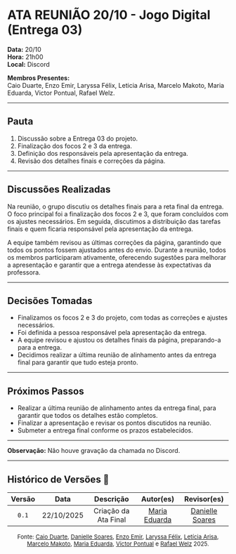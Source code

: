 # ATA REUNIÃO 20/10 - Jogo Digital (Entrega 03)

**Data:** 20/10  
**Hora:** 21h00  
**Local:** Discord

**Membros Presentes:**  
Caio Duarte, Enzo Emir, Laryssa Félix, Leticia Arisa, Marcelo Makoto, Maria Eduarda, Victor Pontual, Rafael Welz.

---

## **Pauta**

1. Discussão sobre a Entrega 03 do projeto.  
2. Finalização dos focos 2 e 3 da entrega.  
3. Definição dos responsáveis pela apresentação da entrega.  
4. Revisão dos detalhes finais e correções da página.

---

## **Discussões Realizadas**

Na reunião, o grupo discutiu os detalhes finais para a reta final da entrega. O foco principal foi a finalização dos focos 2 e 3, que foram concluídos com os ajustes necessários. Em seguida, discutimos a distribuição das tarefas finais e quem ficaria responsável pela apresentação da entrega.

A equipe também revisou as últimas correções da página, garantindo que todos os pontos fossem ajustados antes do envio. Durante a reunião, todos os membros participaram ativamente, oferecendo sugestões para melhorar a apresentação e garantir que a entrega atendesse às expectativas da professora.

---

## **Decisões Tomadas**

- Finalizamos os focos 2 e 3 do projeto, com todas as correções e ajustes necessários.
- Foi definida a pessoa responsável pela apresentação da entrega.
- A equipe revisou e ajustou os detalhes finais da página, preparando-a para a entrega.
- Decidimos realizar a última reunião de alinhamento antes da entrega final para garantir que tudo esteja pronto.

---

## **Próximos Passos**

- Realizar a última reunião de alinhamento antes da entrega final, para garantir que todos os detalhes estão completos.
- Finalizar a apresentação e revisar os pontos discutidos na reunião.
- Submeter a entrega final conforme os prazos estabelecidos.

---

**Observação:** Não houve gravação da chamada no Discord.

---

## Histórico de Versões 📅

| Versão | Data | Descrição | Autor(es) | Revisor(es) |
| :--: | :--: | :--: | :--: | :--: |
| `0.1` | 22/10/2025 | Criação da Ata Final | [Maria Eduarda](https://github.com/dudaa28) | [Danielle Soares](https://github.com/danielle-soaress) |

<font size="2"><p style="text-align: center">Fonte: [Caio Duarte](https://github.com/caioduart3), [Danielle Soares](https://github.com/danielle-soaress), [Enzo Emir](https://github.com/EnzoEmir), [Laryssa Félix](https://github.com/felixlaryssa), [Letícia Arisa](https://github.com/Leticia-Arisa-K-Higa), [Marcelo Makoto](https://github.com/MM4k), [Maria Eduarda](https://github.com/dudaa28), [Victor Pontual](https://github.com/VictorPontual) e [Rafael Welz](https://github.com/RafaelSchadt) 2025.</p></font>
